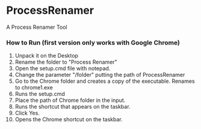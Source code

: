 # ProcessRenamer
A Process Renamer Tool


### How to Run (first version only works with Google Chrome)
1. Unpack it on the Desktop
2. Rename the folder to "Process Renamer"
3. Open the setup.cmd file with notepad.
4. Change the parameter "/folder" putting the path of ProcessRenamer
5. Go to the Chrome folder and creates a copy of the executable. Renames to chrome1.exe
6. Runs the setup.cmd
7. Place the path of Chrome folder in the input.
8. Runs the shortcut that appears on the taskbar.
9. Click Yes.
10. Opens the Chrome shortcut on the taskbar.
